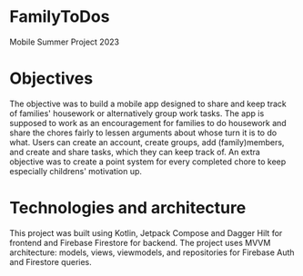 # FamilyToDos
Mobile Summer Project 2023

# Objectives
The objective was to build a mobile app designed to share and keep track of families' housework or alternatively group work tasks.
The app is supposed to work as an encouragement for families to do housework and share the chores fairly to lessen arguments about whose turn it is to do what.
Users can create an account, create groups, add (family)members, and create and share tasks, which they can keep track of.
An extra objective was to create a point system for every completed chore to keep especially childrens' motivation up.

# Technologies and  architecture
This project was built using Kotlin, Jetpack Compose and Dagger Hilt for frontend and Firebase Firestore for backend.
The project uses MVVM architecture: models, views, viewmodels, and repositories for Firebase Auth and Firestore queries.


